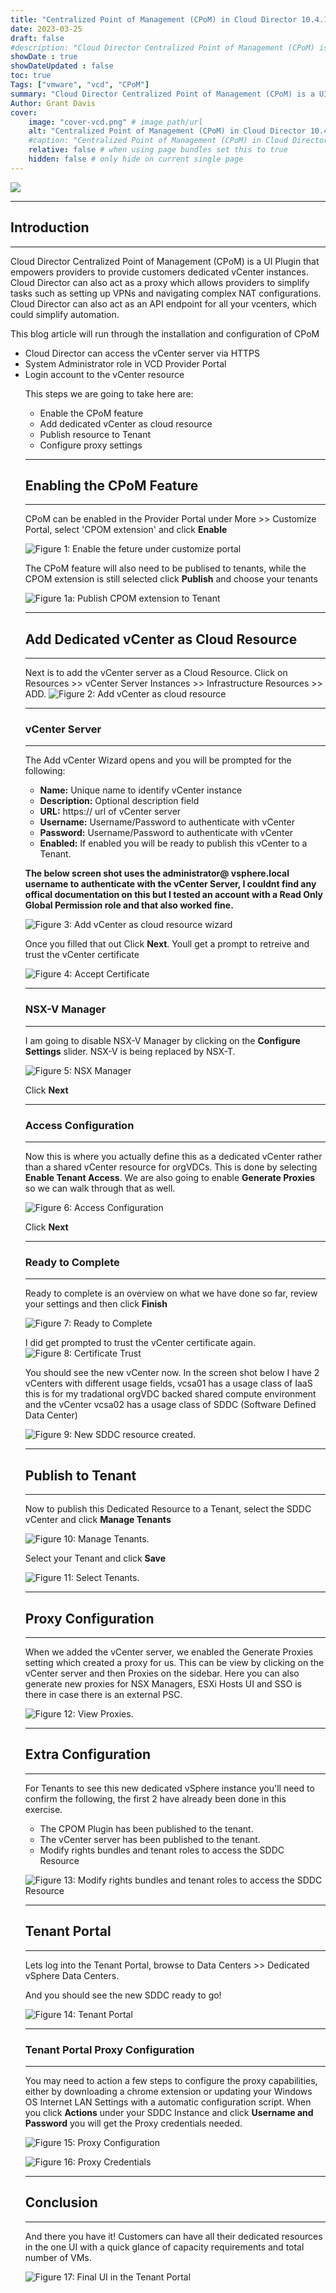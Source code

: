 ```yaml
---
title: "Centralized Point of Management (CPoM) in Cloud Director 10.4.1"
date: 2023-03-25
draft: false
#description: "Cloud Director Centralized Point of Management (CPoM) is a UI Plugin that enables providers to present dedicated vCenter instances to their customers."
showDate : true
showDateUpdated : false
toc: true
Tags: ["vmware", "vcd", "CPoM"]
summary: "Cloud Director Centralized Point of Management (CPoM) is a UI Plugin that enables providers to present dedicated vCenter instances to their customers."
Author: Grant Davis
cover:
    image: "cover-vcd.png" # image path/url
    alt: "Centralized Point of Management (CPoM) in Cloud Director 10.4.1" # alt text
    #caption: "Centralized Point of Management (CPoM) in Cloud Director 10.4.1" # display caption under cover
    relative: false # when using page bundles set this to true
    hidden: false # only hide on current single page
---
```


![](diagram.png)

--------
## Introduction
--------
Cloud Director Centralized Point of Management (CPoM) is a UI Plugin that empowers providers to provide customers dedicated vCenter instances. Cloud Director can also act as a proxy which allows providers to simplify tasks such as setting up VPNs and navigating complex NAT configurations. Cloud Director can also act as an API endpoint for all your vcenters, which could simplify automation.

This blog article will run through the installation and configuration of CPoM 


<ul>
<li>Cloud Director can access the vCenter server via HTTPS</li>
<li>System Administrator role in VCD Provider Portal</li>
<li>Login account to the vCenter resource</li>


This steps we are going to take here are:
<ul>
<li>Enable the CPoM feature</li>
<li>Add dedicated vCenter as cloud resource</li>
<li>Publish resource to Tenant</li>
<li>Configure proxy settings</li>
</ul>


----------
## Enabling the CPoM Feature
----------
CPoM can be enabled in the Provider Portal under More >> Customize Portal, select 'CPOM extension' and click <strong>Enable</strong>


![Figure 1: Enable the feture under customize portal](1-enable-CPOM.png)

The CPoM feature will also need to be publised to tenants, while the CPOM extension is still selected click <b>Publish</b> and choose your tenants

![Figure 1a: Publish CPOM extension to Tenant](1a-publishtenant.png)


----------
## Add Dedicated vCenter as Cloud Resource
----------

Next is to add the vCenter server as a Cloud Resource. Click on Resources >> vCenter Server Instances >> Infrastructure Resources >> ADD.
![Figure 2: Add vCenter as cloud resource](2-addvcenter.png)

----------
### vCenter Server
----------
The Add vCenter Wizard opens and you will be prompted for the following:

<ul>
<li><b>Name:</b>  Unique name to identify vCenter instance</li>
<li><b>Description:</b> Optional description field</li>
<li><b>URL:</b> https:// url of vCenter server</li>
<li><b>Username:</b> Username/Password to authenticate with vCenter</li>
<li><b>Password:</b> Username/Password to authenticate with vCenter</li>
<li><b>Enabled:</b> If enabled you will be ready to publish this vCenter to a Tenant.</li>
</ul>



**The below screen shot uses the <b>administrator@ vsphere.local</b> username to authenticate with the vCenter Server,  I couldnt find any offical documentation on this but I tested an account with a <b>Read Only</b> Global Permission role and that also worked fine.**


![Figure 3: Add vCenter as cloud resource wizard](3-addvc-vcenterserver.png)

Once you filled that out Click <b>Next</b>.  Youll get a prompt to retreive and trust the vCenter certificate

![Figure 4: Accept Certificate](4-certificatetrust.png)

----------
### NSX-V Manager
----------

I am going to disable NSX-V Manager by clicking on the <b>Configure Settings</b> slider.  NSX-V is being replaced by NSX-T. 

![Figure 5: NSX Manager](5-addvc-nsx.png)

Click <b>Next</b>


----------
### Access Configuration
----------

Now this is where you actually define this as a dedicated vCenter rather than a shared vCenter resource for orgVDCs. This is done by selecting <b>Enable Tenant Access</b>.  We are also going to enable <b>Generate Proxies</b> so we can walk through that as well. 


![Figure 6: Access Configuration](6-addvc-access.png)

Click <b>Next</b>

----------
### Ready to Complete
----------

Ready to complete is an overview on what we have done so far,  review your settings and then click <b>Finish</b>

![Figure 7: Ready to Complete](7-addvc-ready.png)

I did get prompted to trust the vCenter certificate again.
![Figure 8: Certificate Trust](8-trustagain.png)


You should see the new vCenter now. In the screen shot below I have 2 vCenters with different usage fields, vcsa01 has a usage class of IaaS this is for my tradational orgVDC backed shared compute environment and the vCenter vcsa02 has a usage class of SDDC (Software Defined Data Center) 

![Figure 9: New SDDC resource created.](9-sddcvcenter.png)


----------
## Publish to Tenant
----------

Now to publish this Dedicated Resource to a Tenant, select the SDDC vCenter and click <b>Manage Tenants</b>

![Figure 10: Manage Tenants.](10-managetenants.png)

Select your Tenant and click <b>Save</b>

![Figure 11: Select Tenants.](11-selecttenants.png)


----------
## Proxy Configuration
----------


When we added the vCenter server, we enabled the Generate Proxies setting which created a proxy for us.  This can be view by clicking on the vCenter server and then Proxies on the sidebar.  Here you can also generate new proxies for NSX Managers, ESXi Hosts UI and SSO is there in case there is an external PSC. 

![Figure 12: View Proxies.](12-Proxies.png)




----------
## Extra Configuration
----------

For Tenants to see this new dedicated vSphere instance you'll need to confirm the following, the first 2 have already been done in this exercise.

<ul>
<li>The CPOM Plugin has been published to the tenant.</li>
<li>The vCenter server has been published to the tenant.</li>
<li>Modify rights bundles and tenant roles to access the SDDC Resource</li>
</ul>

![Figure 13: Modify rights bundles and tenant roles to access the SDDC Resource](13-sddcrole.png) 



----------
## Tenant Portal
----------

Lets log into the Tenant Portal, browse to Data Centers >> Dedicated vSphere Data Centers. 

And you should see the new SDDC ready to go!

![Figure 14: Tenant Portal](14-tenantsddc.png) 


----------
### Tenant Portal Proxy Configuration
----------
You may need to action a few steps to configure the proxy capabilities, either by downloading a chrome extension or updating your Windows OS Internet LAN Settings with a automatic configuration script.  When you click <b>Actions</b> under your SDDC Instance and click <b>Username and Password</b> you will get the Proxy credentials needed.

![Figure 15: Proxy Configuration](15-proxyconfig.png) 


![Figure 16: Proxy Credentials](16-proxycreds.png) 



----------
## Conclusion
----------

And there you have it! Customers can have all their dedicated resources in the one UI with a quick glance of capacity requirements and total number of VMs. 

![Figure 17: Final UI in the Tenant Portal](17-final.png) 


